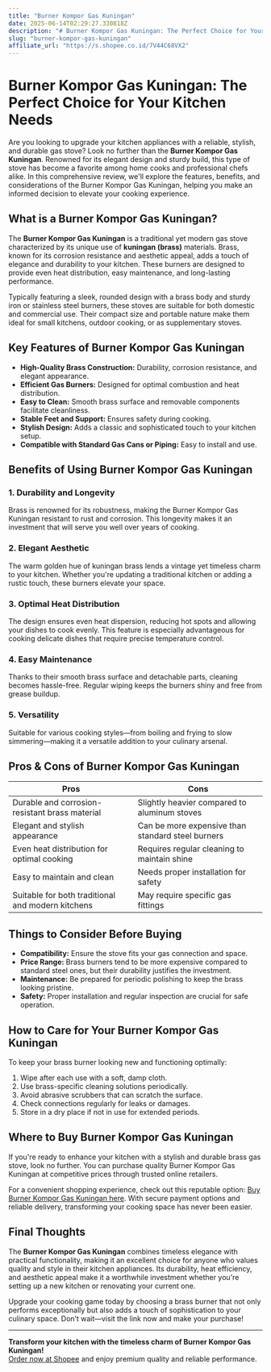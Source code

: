 ```yaml
---
title: "Burner Kompor Gas Kuningan"
date: 2025-06-14T02:29:27.330818Z
description: "# Burner Kompor Gas Kuningan: The Perfect Choice for Your Kitchen Needs..."
slug: "burner-kompor-gas-kuningan"
affiliate_url: "https://s.shopee.co.id/7V44C68VX2"
---
```

# Burner Kompor Gas Kuningan: The Perfect Choice for Your Kitchen Needs

Are you looking to upgrade your kitchen appliances with a reliable, stylish, and durable gas stove? Look no further than the **Burner Kompor Gas Kuningan**. Renowned for its elegant design and sturdy build, this type of stove has become a favorite among home cooks and professional chefs alike. In this comprehensive review, we'll explore the features, benefits, and considerations of the Burner Kompor Gas Kuningan, helping you make an informed decision to elevate your cooking experience.

## What is a Burner Kompor Gas Kuningan?

The **Burner Kompor Gas Kuningan** is a traditional yet modern gas stove characterized by its unique use of **kuningan (brass)** materials. Brass, known for its corrosion resistance and aesthetic appeal, adds a touch of elegance and durability to your kitchen. These burners are designed to provide even heat distribution, easy maintenance, and long-lasting performance.

Typically featuring a sleek, rounded design with a brass body and sturdy iron or stainless steel burners, these stoves are suitable for both domestic and commercial use. Their compact size and portable nature make them ideal for small kitchens, outdoor cooking, or as supplementary stoves.

## Key Features of Burner Kompor Gas Kuningan

- **High-Quality Brass Construction:** Durability, corrosion resistance, and elegant appearance.
- **Efficient Gas Burners:** Designed for optimal combustion and heat distribution.
- **Easy to Clean:** Smooth brass surface and removable components facilitate cleanliness.
- **Stable Feet and Support:** Ensures safety during cooking.
- **Stylish Design:** Adds a classic and sophisticated touch to your kitchen setup.
- **Compatible with Standard Gas Cans or Piping:** Easy to install and use.

## Benefits of Using Burner Kompor Gas Kuningan

### 1. Durability and Longevity

Brass is renowned for its robustness, making the Burner Kompor Gas Kuningan resistant to rust and corrosion. This longevity makes it an investment that will serve you well over years of cooking.

### 2. Elegant Aesthetic

The warm golden hue of kuningan brass lends a vintage yet timeless charm to your kitchen. Whether you're updating a traditional kitchen or adding a rustic touch, these burners elevate your space.

### 3. Optimal Heat Distribution

The design ensures even heat dispersion, reducing hot spots and allowing your dishes to cook evenly. This feature is especially advantageous for cooking delicate dishes that require precise temperature control.

### 4. Easy Maintenance

Thanks to their smooth brass surface and detachable parts, cleaning becomes hassle-free. Regular wiping keeps the burners shiny and free from grease buildup.

### 5. Versatility

Suitable for various cooking styles—from boiling and frying to slow simmering—making it a versatile addition to your culinary arsenal.

## Pros & Cons of Burner Kompor Gas Kuningan

| **Pros**                                              | **Cons**                                        |
|--------------------------------------------------------|------------------------------------------------|
| Durable and corrosion-resistant brass material       | Slightly heavier compared to aluminum stoves |
| Elegant and stylish appearance                        | Can be more expensive than standard steel burners |
| Even heat distribution for optimal cooking           | Requires regular cleaning to maintain shine |
| Easy to maintain and clean                            | Needs proper installation for safety         |
| Suitable for both traditional and modern kitchens   | May require specific gas fittings            |

## Things to Consider Before Buying

- **Compatibility:** Ensure the stove fits your gas connection and space.
- **Price Range:** Brass burners tend to be more expensive compared to standard steel ones, but their durability justifies the investment.
- **Maintenance:** Be prepared for periodic polishing to keep the brass looking pristine.
- **Safety:** Proper installation and regular inspection are crucial for safe operation.

## How to Care for Your Burner Kompor Gas Kuningan

To keep your brass burner looking new and functioning optimally:

1. Wipe after each use with a soft, damp cloth.
2. Use brass-specific cleaning solutions periodically.
3. Avoid abrasive scrubbers that can scratch the surface.
4. Check connections regularly for leaks or damages.
5. Store in a dry place if not in use for extended periods.

## Where to Buy Burner Kompor Gas Kuningan

If you're ready to enhance your kitchen with a stylish and durable brass gas stove, look no further. You can purchase quality Burner Kompor Gas Kuningan at competitive prices through trusted online retailers.

For a convenient shopping experience, check out this reputable option: [Buy Burner Kompor Gas Kuningan here](https://s.shopee.co.id/7V44C68VX2). With secure payment options and reliable delivery, transforming your cooking space has never been easier.

## Final Thoughts

The **Burner Kompor Gas Kuningan** combines timeless elegance with practical functionality, making it an excellent choice for anyone who values quality and style in their kitchen appliances. Its durability, heat efficiency, and aesthetic appeal make it a worthwhile investment whether you're setting up a new kitchen or renovating your current one.

Upgrade your cooking game today by choosing a brass burner that not only performs exceptionally but also adds a touch of sophistication to your culinary space. Don’t wait—visit the link now and make your purchase!

---

**Transform your kitchen with the timeless charm of Burner Kompor Gas Kuningan!**  
[Order now at Shopee](https://s.shopee.co.id/7V44C68VX2) and enjoy premium quality and reliable performance.